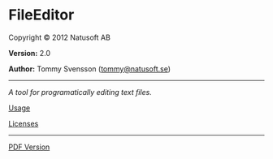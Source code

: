 # FileEditor

Copyright © 2012 Natusoft AB

__Version:__ 2.0

__Author:__ Tommy Svensson (tommy@natusoft.se)

----

_A tool for programatically editing text files._

[Usage](https://github.com/tombensve/FileEditor/blob/master/docs/FileEditor.md)

[Licenses](https://github.com/tombensve/FileEditor/blob/master/docs/licenses.md)

----

[PDF Version](https://github.com/tombensve/FileEditor/blob/master/docs/FileEditor.pdf)